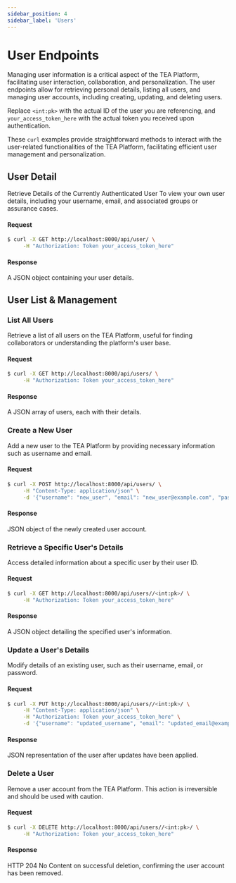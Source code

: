 ```yaml
---
sidebar_position: 4
sidebar_label: 'Users'
---
```


# User Endpoints

Managing user information is a critical aspect of the TEA Platform, facilitating user interaction, collaboration, and personalization. The user endpoints allow for retrieving personal details, listing all users, and managing user accounts, including creating, updating, and deleting users.

Replace `<int:pk>` with the actual ID of the user you are referencing, and `your_access_token_here` with the actual token you received upon authentication.

These `curl` examples provide straightforward methods to interact with the user-related functionalities of the TEA Platform, facilitating efficient user management and personalization.

## User Detail

Retrieve Details of the Currently Authenticated User
To view your own user details, including your username, email, and associated groups or assurance cases.

#### Request

```bash
$ curl -X GET http://localhost:8000/api/user/ \
     -H "Authorization: Token your_access_token_here"
```

#### Response

A JSON object containing your user details.

## User List & Management

### List All Users

Retrieve a list of all users on the TEA Platform, useful for finding collaborators or understanding the platform's user base.

#### Request

```bash
$ curl -X GET http://localhost:8000/api/users/ \
     -H "Authorization: Token your_access_token_here"
```

#### Response

A JSON array of users, each with their details.

### Create a New User

Add a new user to the TEA Platform by providing necessary information such as username and email.

#### Request

```bash
$ curl -X POST http://localhost:8000/api/users/ \
     -H "Content-Type: application/json" \
     -d '{"username": "new_user", "email": "new_user@example.com", "password": "secure_password"}'
```

#### Response

JSON object of the newly created user account.

### Retrieve a Specific User's Details

Access detailed information about a specific user by their user ID.

#### Request

```bash
$ curl -X GET http://localhost:8000/api/users//<int:pk>/ \
     -H "Authorization: Token your_access_token_here"
```

#### Response

A JSON object detailing the specified user's information.

### Update a User's Details

Modify details of an existing user, such as their username, email, or password.

#### Request

```bash
$ curl -X PUT http://localhost:8000/api/users//<int:pk>/ \
     -H "Content-Type: application/json" \
     -H "Authorization: Token your_access_token_here" \
     -d '{"username": "updated_username", "email": "updated_email@example.com"}'
```

#### Response

JSON representation of the user after updates have been applied.

### Delete a User

Remove a user account from the TEA Platform. This action is irreversible and should be used with caution.

#### Request

```bash
$ curl -X DELETE http://localhost:8000/api/users//<int:pk>/ \
     -H "Authorization: Token your_access_token_here"
```

#### Response

HTTP 204 No Content on successful deletion, confirming the user account has been removed.
